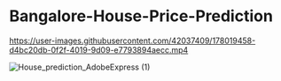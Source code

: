 ﻿# Bangalore-House-Price-Prediction

https://user-images.githubusercontent.com/42037409/178019458-d4bc20db-0f2f-4019-9d09-e7793894aecc.mp4

![House_prediction_AdobeExpress (1)](https://user-images.githubusercontent.com/42037409/178020688-b3f75feb-d8a0-4296-8d7b-9cfac0cdbc38.gif)

